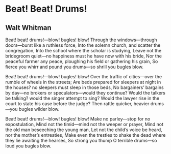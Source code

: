# Beat! Beat! Drums!
## Walt Whitman
Beat! beat! drums!—blow! bugles! blow!
Through the windows—through doors—burst like a ruthless force,
Into the solemn church, and scatter the congregation,
Into the school where the scholar is studying,
Leave not the bridegroom quiet—no happiness must he have now with his bride,
Nor the peaceful farmer any peace, ploughing his field or gathering his grain,
So fierce you whirr and pound you drums—so shrill you bugles blow.

Beat! beat! drums!—blow! bugles! blow!
Over the traffic of cities—over the rumble of wheels in the streets;
Are beds prepared for sleepers at night in the houses? no sleepers must sleep
in those beds,
No bargainers’ bargains by day—no brokers or speculators—would they continue?
Would the talkers be talking? would the singer attempt to sing?
Would the lawyer rise in the court to state his case before the judge?
Then rattle quicker, heavier drums—you bugles wilder blow.

Beat! beat! drums!—blow! bugles! blow!
Make no parley—stop for no expostulation,
Mind not the timid—mind not the weeper or prayer,
Mind not the old man beseeching the young man,
Let not the child’s voice be heard, nor the mother’s entreaties,
Make even the trestles to shake the dead where they lie awaiting the hearses,
So strong you thump O terrible drums—so loud you bugles blow.